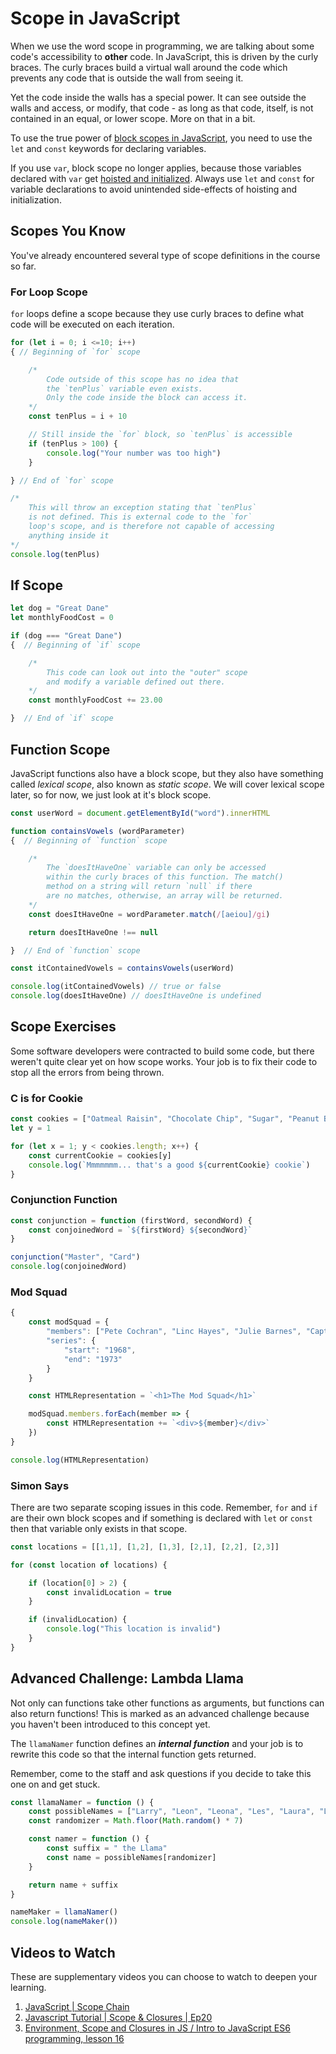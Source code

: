 # Scope in JavaScript

When we use the word scope in programming, we are talking about some code's accessibility to **other** code. In JavaScript, this is driven by the curly braces. The curly braces build a virtual wall around the code which prevents any code that is outside the wall from seeing it.

Yet the code inside the walls has a special power. It can see outside the walls and access, or modify, that code - as long as that code, itself, is not contained in an equal, or lower scope. More on that in a bit.

To use the true power of [block scopes in JavaScript](https://developer.mozilla.org/en-US/docs/Web/JavaScript/Reference/Statements/block), you need to use the `let` and `const` keywords for declaring variables.

If you use `var`, block scope no longer applies, because those variables declared with `var` get [hoisted and initialized](https://www.sitepoint.com/demystifying-javascript-variable-scope-hoisting/). Always use `let` and `const` for variable declarations to avoid unintended side-effects of hoisting and initialization.

## Scopes You Know

You've already encountered several type of scope definitions in the course so far.

### For Loop Scope

`for` loops define a scope because they use curly braces to define what code will be executed on each iteration.

```js
for (let i = 0; i <=10; i++)
{ // Beginning of `for` scope

    /*
        Code outside of this scope has no idea that
        the `tenPlus` variable even exists.
        Only the code inside the block can access it.
    */
    const tenPlus = i + 10

    // Still inside the `for` block, so `tenPlus` is accessible
    if (tenPlus > 100) {
        console.log("Your number was too high")
    }

} // End of `for` scope

/*
    This will throw an exception stating that `tenPlus`
    is not defined. This is external code to the `for`
    loop's scope, and is therefore not capable of accessing
    anything inside it
*/
console.log(tenPlus)
```

## If Scope

```js
let dog = "Great Dane"
let monthlyFoodCost = 0

if (dog === "Great Dane")
{  // Beginning of `if` scope

    /*
        This code can look out into the "outer" scope
        and modify a variable defined out there.
    */
    const monthlyFoodCost += 23.00

}  // End of `if` scope
```

## Function Scope

JavaScript functions also have a block scope, but they also have something called *lexical scope*, also known as *static scope*. We will cover lexical scope later, so for now, we just look at it's block scope.

```js
const userWord = document.getElementById("word").innerHTML

function containsVowels (wordParameter)
{  // Beginning of `function` scope

    /*
        The `doesItHaveOne` variable can only be accessed
        within the curly braces of this function. The match()
        method on a string will return `null` if there
        are no matches, otherwise, an array will be returned.
    */
    const doesItHaveOne = wordParameter.match(/[aeiou]/gi)

    return doesItHaveOne !== null

}  // End of `function` scope

const itContainedVowels = containsVowels(userWord)

console.log(itContainedVowels) // true or false
console.log(doesItHaveOne) // doesItHaveOne is undefined
```

## Scope Exercises

Some software developers were contracted to build some code, but there weren't quite clear yet on how scope works. Your job is to fix their code to stop all the errors from being thrown.

### C is for Cookie

```js
const cookies = ["Oatmeal Raisin", "Chocolate Chip", "Sugar", "Peanut Butter", "Snickerdoodle", "Ginger"]
let y = 1

for (let x = 1; y < cookies.length; x++) {
    const currentCookie = cookies[y]
    console.log(`Mmmmmmm... that's a good ${currentCookie} cookie`)
}
```

### Conjunction Function

```js
const conjunction = function (firstWord, secondWord) {
    const conjoinedWord = `${firstWord} ${secondWord}`
}

conjunction("Master", "Card")
console.log(conjoinedWord)
```

### Mod Squad

```js
{
    const modSquad = {
        "members": ["Pete Cochran", "Linc Hayes", "Julie Barnes", "Capt. Adam Greer", "Chief Barney Metcalf"]
        "series": {
            "start": "1968",
            "end": "1973"
        }
    }

    const HTMLRepresentation = `<h1>The Mod Squad</h1>`

    modSquad.members.forEach(member => {
        const HTMLRepresentation += `<div>${member}</div>`
    })
}

console.log(HTMLRepresentation)
```

### Simon Says

There are two separate scoping issues in this code. Remember, `for` and `if` are their own block scopes and if something is declared with `let` or `const` then that variable only exists in that scope.

```js
const locations = [[1,1], [1,2], [1,3], [2,1], [2,2], [2,3]]

for (const location of locations) {

    if (location[0] > 2) {
        const invalidLocation = true
    }

    if (invalidLocation) {
        console.log("This location is invalid")
    }
}
```

## Advanced Challenge: Lambda Llama

Not only can functions take other functions as arguments, but functions can also return functions! This is marked as an advanced challenge because you haven't been introduced to this concept yet.

The `llamaNamer` function defines an **_internal function_** and your job is to rewrite this code so that the internal function gets returned.

Remember, come to the staff and ask questions if you decide to take this one on and get stuck.

```js
const llamaNamer = function () {
    const possibleNames = ["Larry", "Leon", "Leona", "Les", "Laura", "Lemony", "Lars", "Lekisha"]
    const randomizer = Math.floor(Math.random() * 7)

    const namer = function () {
        const suffix = " the Llama"
        const name = possibleNames[randomizer]
    }

    return name + suffix
}

nameMaker = llamaNamer()
console.log(nameMaker())
```

## Videos to Watch

These are supplementary videos you can choose to watch to deepen your learning.

1. [JavaScript | Scope Chain ](https://www.youtube.com/watch?v=vGGOOYOXoQ4&t=42s)
1. [Javascript Tutorial | Scope & Closures | Ep20](https://www.youtube.com/watch?v=S3cBIww_6os)
1. [Environment, Scope and Closures in JS / Intro to JavaScript ES6 programming, lesson 16](https://www.youtube.com/watch?v=LhSCEWHazAU)
